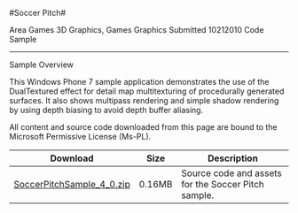 #Soccer Pitch#

Area
Games 3D Graphics, Games Graphics
Submitted
10212010
Code Sample

---

Sample Overview

This Windows Phone 7 sample application demonstrates the use of the DualTextured effect for detail map multitexturing of procedurally generated surfaces. It also shows multipass rendering and simple shadow rendering by using depth biasing to avoid depth buffer aliasing.


All content and source code downloaded from this page are bound to the Microsoft Permissive License (Ms-PL).

Download | Size | Description
---|---|---|
[SoccerPitchSample_4_0.zip](https://github.com/nkast/XNAGameStudio/blob/master/Samples/SoccerPitchSample_4_0.zip?raw=true) | 0.16MB | Source code and assets for the Soccer Pitch sample.